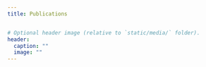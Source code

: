 ```yaml
---
title: Publications


# Optional header image (relative to `static/media/` folder).
header:
  caption: ""
  image: ""
---
```

